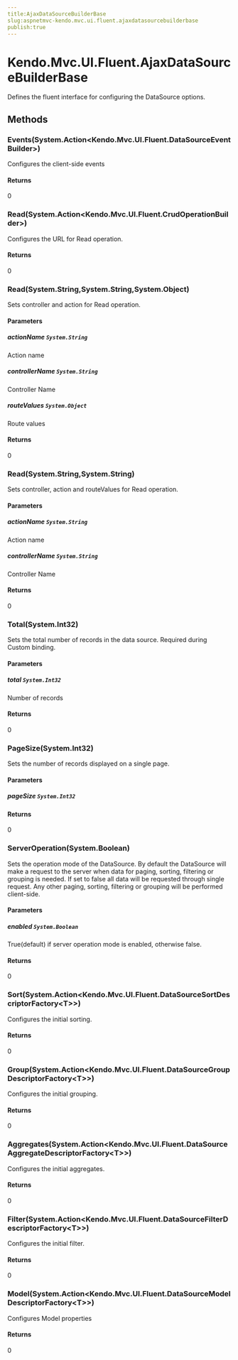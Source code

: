 ```yaml
---
title:AjaxDataSourceBuilderBase
slug:aspnetmvc-kendo.mvc.ui.fluent.ajaxdatasourcebuilderbase
publish:true
---
```


# Kendo.Mvc.UI.Fluent.AjaxDataSourceBuilderBase
Defines the fluent interface for configuring the DataSource options.



## Methods

### Events(System.Action\<Kendo.Mvc.UI.Fluent.DataSourceEventBuilder\>)
Configures the client-side events



#### Returns
0


### Read(System.Action\<Kendo.Mvc.UI.Fluent.CrudOperationBuilder\>)
Configures the URL for Read operation.



#### Returns
0


### Read(System.String,System.String,System.Object)
Sets controller and action for Read operation.


#### Parameters

##### actionName `System.String`
Action name

##### controllerName `System.String`
Controller Name

##### routeValues `System.Object`
Route values



#### Returns
0


### Read(System.String,System.String)
Sets controller, action and routeValues for Read operation.


#### Parameters

##### actionName `System.String`
Action name

##### controllerName `System.String`
Controller Name



#### Returns
0


### Total(System.Int32)
Sets the total number of records in the data source. Required during Custom binding.


#### Parameters

##### total `System.Int32`
Number of records



#### Returns
0


### PageSize(System.Int32)
Sets the number of records displayed on a single page.


#### Parameters

##### pageSize `System.Int32`




#### Returns
0


### ServerOperation(System.Boolean)
Sets the operation mode of the DataSource.
            By default the DataSource will make a request to the server when data for paging, sorting,
            filtering or grouping is needed. If set to false all data will be requested through single request.
            Any other paging, sorting, filtering or grouping will be performed client-side.


#### Parameters

##### enabled `System.Boolean`
True(default) if server operation mode is enabled, otherwise false.



#### Returns
0


### Sort(System.Action\<Kendo.Mvc.UI.Fluent.DataSourceSortDescriptorFactory\<T\>\>)
Configures the initial sorting.



#### Returns
0


### Group(System.Action\<Kendo.Mvc.UI.Fluent.DataSourceGroupDescriptorFactory\<T\>\>)
Configures the initial grouping.



#### Returns
0


### Aggregates(System.Action\<Kendo.Mvc.UI.Fluent.DataSourceAggregateDescriptorFactory\<T\>\>)
Configures the initial aggregates.



#### Returns
0


### Filter(System.Action\<Kendo.Mvc.UI.Fluent.DataSourceFilterDescriptorFactory\<T\>\>)
Configures the initial filter.



#### Returns
0


### Model(System.Action\<Kendo.Mvc.UI.Fluent.DataSourceModelDescriptorFactory\<T\>\>)
Configures Model properties



#### Returns
0



